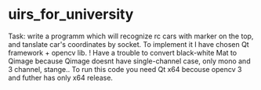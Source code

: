 # uirs_for_university
Task: write a programm which will recognize rc cars with marker on the top, and tanslate car's coordinates by socket. To implement it I have chosen Qt framework + opencv lib.
! Have a trouble to convert black-white Mat to Qimage because Qimage doesnt have single-channel case, only mono and 3 channel, stange..
To run this code you need Qt x64 becouse opencv 3 and futher has only x64 release.
